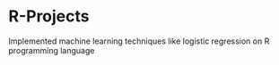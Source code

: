 # R-Projects
Implemented machine learning techniques like logistic regression on R programming language
